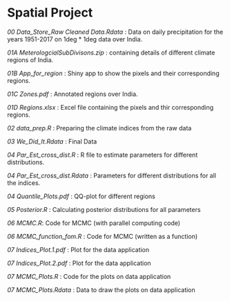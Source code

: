 # Spatial Project
*00 Data_Store_Raw Cleaned Data.Rdata* : Data on daily precipitation for the years 1951-2017 on 1deg * 1deg data over India.

*01A MeterologcialSubDivisons.zip* : containing details of different climate regions of India.

*01B App_for_region* : Shiny app to show the pixels and their corresponding regions.

*01C Zones.pdf* : Annotated regions over India.

*01D Regions.xlsx* : Excel file containing the pixels and thir corresponding regions.


*02 data_prep.R* : Preparing the climate indices from the raw data


*03 We_Did_It.Rdata* : Final Data


*04 Par_Est_cross_dist.R* : R file to estimate parameters for different distributions.

*04 Par_Est_cross_dist.Rdata* : Parameters for different distributions for all the indices.

*04 Quantile_Plots.pdf* : QQ-plot for different regions


*05 Posterior.R* : Calculating posterior distributions for all parameters


*06 MCMC.R*: Code for MCMC (with parallel computing code)

*06 MCMC_function_fom.R* : Code for MCMC (written as a function)


*07 Indices_Plot.1.pdf* : Plot for the data application

*07 Indices_Plot.2.pdf* : Plot for the data application

*07 MCMC_Plots.R* : Code for the plots on data application

*07 MCMC_Plots.Rdata* : Data to draw the plots on data application

